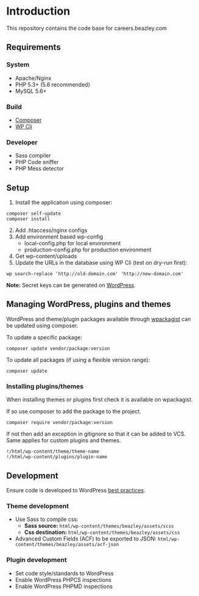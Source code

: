 # Introduction
This repository contains the code base for careers.beazley.com

## Requirements
### System
- Apache/Nginx
- PHP 5.3+ (5.6 recommended)
- MySQL 5.6+

### Build
- [Composer](https://getcomposer.org/)
- [WP Cli](http://wp-cli.org/)

### Developer
- Sass compiler
- PHP Code sniffer
- PHP Mess detector

## Setup
1. Install the application using composer:
```
composer self-update
composer install
```
2. Add .htaccess/nginx configs
3. Add environment based wp-config
    * local-config.php for local environment
    * production-config.php for production environment
4. Get wp-content/uploads
5. Update the URLs in the database using WP Cli (test on dry-run first):
```
wp search-replace 'http://old-domain.com' 'http://new-domain.com'
```

**Note:** Secret keys can be generated on [WordPress](https://api.wordpress.org/secret-key/1.1/salt/).

## Managing WordPress, plugins and themes
WordPress and theme/plugin packages available through [wpackagist](https://wpackagist.org/) can be updated using composer.

To update a specific package:
```
composer update vendor/package:version
```

To update all packages (if using a flexible version range):
```
composer update
```

### Installing plugins/themes
When installing themes or plugins first check it is available on wpackagist.

If so use composer to add the package to the project. 

```
composer require vendor/package:version
```

If not then add an exception in gitignore so that it can be added to VCS. Same applies for custom plugins and themes.
```
!/html/wp-content/theme/theme-name
!/html/wp-content/plugins/plugin-name
```

## Development
Ensure code is developed to WordPress [best practices](https://make.wordpress.org/core/handbook/best-practices/).

### Theme development
- Use Sass to compile css:
    - **Sass source:** ```html/wp-content/themes/beazley/assets/scss```
    - **Css destination:** ```html/wp-content/themes/beazley/assets/css```
- Advanced Custom Fields (ACF) to be exported to JSON:  ```html/wp-content/themes/beazley/assets/acf-json```

### Plugin development
- Set code style/standards to WordPress
- Enable WordPress PHPCS inspections
- Enable WordPress PHPMD inspections